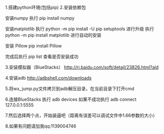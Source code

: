 1.搭建python环境(包括pip)
2.安装依赖包

  安装numpy
  执行 pip install numpy

  安装matplotlib
  执行 python -m pip install -U pip setuptools	进行升级
  执行 python -m pip install matplotlib	进行自动的安装

  安装 Pillow
  pip install Pillow

  完成后执行 pip list 查看是否安装成功

3.安装模拟器（BlueStacks）
	http://rj.baidu.com/soft/detail/23826.html?ald

4.安装adb
	http://adbshell.com/downloads

5.将wx_jump.py文件拷贝到adb解压目录，在当前目录下打开cmd

6.连接BlueStacks
	执行 adb devices
	如果不成功执行 adb connect 127.0.0.1:5555

7.然后选择两个点，开始装逼吧（距离有误差可以调试文件中1.66参数的大小）

8.如果有问题请加我qq:1139004746
